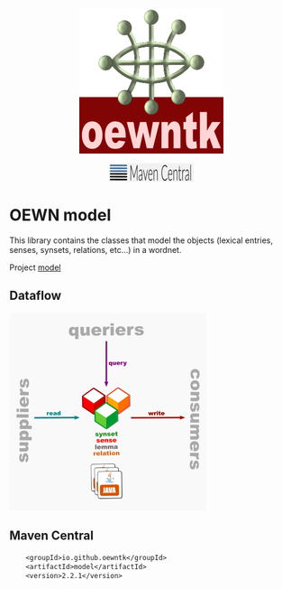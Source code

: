 <p align="center">
<img width="256" height="256" src="images/oewntk.png" alt="OEWNTK">
</p>
<p align="center">
<img width="150" src="images/mavencentral.png" alt="MavenCentral">
</p>

# OEWN model

This library contains the classes that model the objects (lexical entries, senses, synsets, relations, etc...) in a
wordnet.

Project [model](https://github.com/oewntk/model)

## Dataflow

![Dataflow](images/dataflow_model.png  "Dataflow")

## Maven Central

		<groupId>io.github.oewntk</groupId>
		<artifactId>model</artifactId>
		<version>2.2.1</version>
